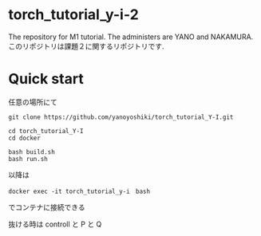 # torch_tutorial_y-i-2
The repository for M1 tutorial. The administers are YANO and NAKAMURA.
このリポジトリは課題２に関するリポジトリです. 


# Quick start
任意の場所にて
```
git clone https://github.com/yanoyoshiki/torch_tutorial_Y-I.git

cd torch_tutorial_Y-I
cd docker

bash build.sh
bash run.sh
```

以降は
```
docker exec -it torch_tutorial_y-i　bash
```
でコンテナに接続できる

抜ける時は
controll と P と Q
